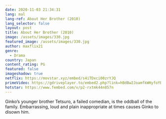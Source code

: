```yaml
---
date: 2020-11-03 21:34:31
lang: mal
lang-ref: About Her Brother (2010)
lang_selector: false
layout: post
title: About Her Brother (2010)
image: /assets/images/330.jpg
featured_image: /assets/images/330.jpg
author: maxflix21
genre:
  - Drama
country: Japan
content_rating: PG
featured: false
imageshadow: true
netflix: https://movstar.xyz/embed/s4iTDxci00zrYJQ
primeVideo: https://gdriveplayer.to/embed2.php?link=hBdBw2JoamfkWHyfoYE92w%252F%252FO2MXNCu9qaM3DL7dhaTLFPM4eK1ji1ZaFx7s9BXWCQ04xmWrzElq7xpG6DtAmgekd3tb2GPYEApXDXAQ3gltEZNTNK5%252BgcEwZtXs1bI40uZIkN7JWeh4U8h3Y3kPG%252BO3%252BZz22aOC3FTKE%252FSbCbH5kfvQ0Fzf8JVkmwv6ml2YU%253D
hotstar: https://www.fembed.com/v/p2-rxtmk44n857n
---
```

Ginko’s younger brother Tetsuro, a failed comedian, is the oddball of the family. Embarrassing, loud and plain inappropriate at times causes Ginko to disown him.